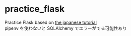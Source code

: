 # practice_flask
Practice Flask based on [the japanese tutorial](https://study-flask.readthedocs.io/ja/latest/index.html#)  
pipenv を使わないと SQLAlchemy でエラーがでる可能性あり